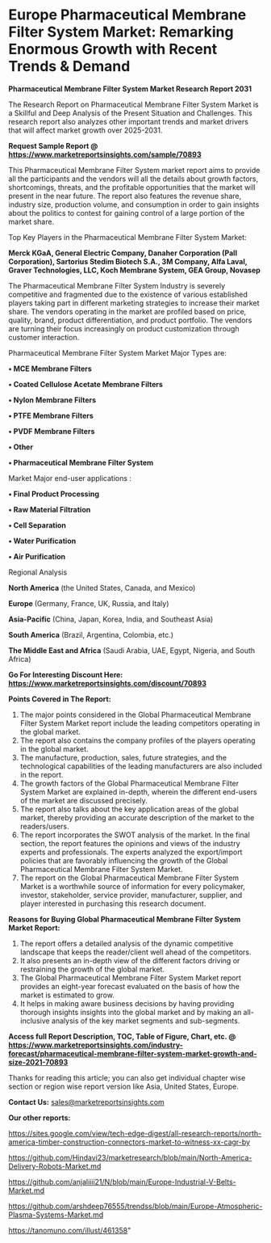 # Europe Pharmaceutical Membrane Filter System Market: Remarking Enormous Growth with Recent Trends & Demand

<strong>Pharmaceutical Membrane Filter System Market Research Report 2031</strong>

The Research Report on Pharmaceutical Membrane Filter System Market is a Skillful and Deep Analysis of the Present Situation and Challenges. This research report also analyzes other important trends and market drivers that will affect market growth over 2025-2031.

<strong>Request Sample Report @ <a href=https://www.marketreportsinsights.com/sample/70893>https://www.marketreportsinsights.com/sample/70893</a></strong>

This Pharmaceutical Membrane Filter System market report aims to provide all the participants and the vendors will all the details about growth factors, shortcomings, threats, and the profitable opportunities that the market will present in the near future. The report also features the revenue share, industry size, production volume, and consumption in order to gain insights about the politics to contest for gaining control of a large portion of the market share.

Top Key Players in the Pharmaceutical Membrane Filter System Market:

<strong>Merck KGaA, General Electric Company, Danaher Corporation (Pall Corporation), Sartorius Stedim Biotech S.A., 3M Company, Alfa Laval, Graver Technologies, LLC, Koch Membrane System, GEA Group, Novasep</strong>

The Pharmaceutical Membrane Filter System Industry is severely competitive and fragmented due to the existence of various established players taking part in different marketing strategies to increase their market share. The vendors operating in the market are profiled based on price, quality, brand, product differentiation, and product portfolio. The vendors are turning their focus increasingly on product customization through customer interaction.

Pharmaceutical Membrane Filter System Market Major Types are:

<strong>• MCE Membrane Filters

• Coated Cellulose Acetate Membrane Filters

• Nylon Membrane Filters

• PTFE Membrane Filters

• PVDF Membrane Filters

• Other

• Pharmaceutical Membrane Filter System</strong>

Market Major end-user applications :

<strong>• Final Product Processing

• Raw Material Filtration

• Cell Separation

• Water Purification

• Air Purification</strong>

Regional Analysis

</u><strong><b>North America</b></strong> (the United States, Canada, and Mexico)

<strong><b>Europe </b></strong>(Germany, France, UK, Russia, and Italy)

<strong><b>Asia-Pacific</b></strong> (China, Japan, Korea, India, and Southeast Asia)

<strong><b>South America</b></strong> (Brazil, Argentina, Colombia, etc.)

<strong><b>The Middle East and Africa</b></strong> (Saudi Arabia, UAE, Egypt, Nigeria, and South Africa)

<strong>Go For Interesting Discount Here: <a href=https://www.marketreportsinsights.com/discount/70893>https://www.marketreportsinsights.com/discount/70893</a></strong>

<strong>Points Covered in The Report:</strong>
<ol>
  <li>The major points considered in the Global Pharmaceutical Membrane Filter System Market report include the leading competitors operating in the global market.</li>
  <li>The report also contains the company profiles of the players operating in the global market.</li>
  <li>The manufacture, production, sales, future strategies, and the technological capabilities of the leading manufacturers are also included in the report.</li>
  <li>The growth factors of the Global Pharmaceutical Membrane Filter System Market are explained in-depth, wherein the different end-users of the market are discussed precisely.</li>
  <li>The report also talks about the key application areas of the global market, thereby providing an accurate description of the market to the readers/users.</li>
  <li>The report incorporates the SWOT analysis of the market. In the final section, the report features the opinions and views of the industry experts and professionals. The experts analyzed the export/import policies that are favorably influencing the growth of the Global Pharmaceutical Membrane Filter System Market.</li>
  <li>The report on the Global Pharmaceutical Membrane Filter System Market is a worthwhile source of information for every policymaker, investor, stakeholder, service provider, manufacturer, supplier, and player interested in purchasing this research document.</li>
</ol>
<strong>Reasons for Buying Global Pharmaceutical Membrane Filter System Market Report:</strong>

<ol>
  <li>The report offers a detailed analysis of the dynamic competitive landscape that keeps the reader/client well ahead of the competitors.</li>
  <li>It also presents an in-depth view of the different factors driving or restraining the growth of the global market.</li>
  <li>The Global Pharmaceutical Membrane Filter System Market report provides an eight-year forecast evaluated on the basis of how the market is estimated to grow.</li>
  <li>It helps in making aware business decisions by having providing thorough insights insights into the global market and by making an all-inclusive analysis of the key market segments and sub-segments.</li>
</ol>
<strong>Access full Report Description, TOC, Table of Figure, Chart, etc. @ <a href=https://www.marketreportsinsights.com/industry-forecast/pharmaceutical-membrane-filter-system-market-growth-and-size-2021-70893>https://www.marketreportsinsights.com/industry-forecast/pharmaceutical-membrane-filter-system-market-growth-and-size-2021-70893</a></strong>


Thanks for reading this article; you can also get individual chapter wise section or region wise report version like Asia, United States, Europe.

<strong>Contact Us:</strong>
sales@marketreportsinsights.com

<strong>Our other reports:</strong>

<a href=https://sites.google.com/view/tech-edge-digest/all-research-reports/north-america-timber-construction-connectors-market-to-witness-xx-cagr-by>https://sites.google.com/view/tech-edge-digest/all-research-reports/north-america-timber-construction-connectors-market-to-witness-xx-cagr-by</a>

<a href=https://github.com/Hindavi23/marketresearch/blob/main/North-America-Delivery-Robots-Market.md>https://github.com/Hindavi23/marketresearch/blob/main/North-America-Delivery-Robots-Market.md</a>

<a href=https://github.com/anjaliiii21/N/blob/main/Europe-Industrial-V-Belts-Market.md>https://github.com/anjaliiii21/N/blob/main/Europe-Industrial-V-Belts-Market.md</a>

<a href=https://github.com/arshdeep76555/trendss/blob/main/Europe-Atmospheric-Plasma-Systems-Market.md>https://github.com/arshdeep76555/trendss/blob/main/Europe-Atmospheric-Plasma-Systems-Market.md</a>

<a href=https://tanomuno.com/illust/461358>https://tanomuno.com/illust/461358</a>"
